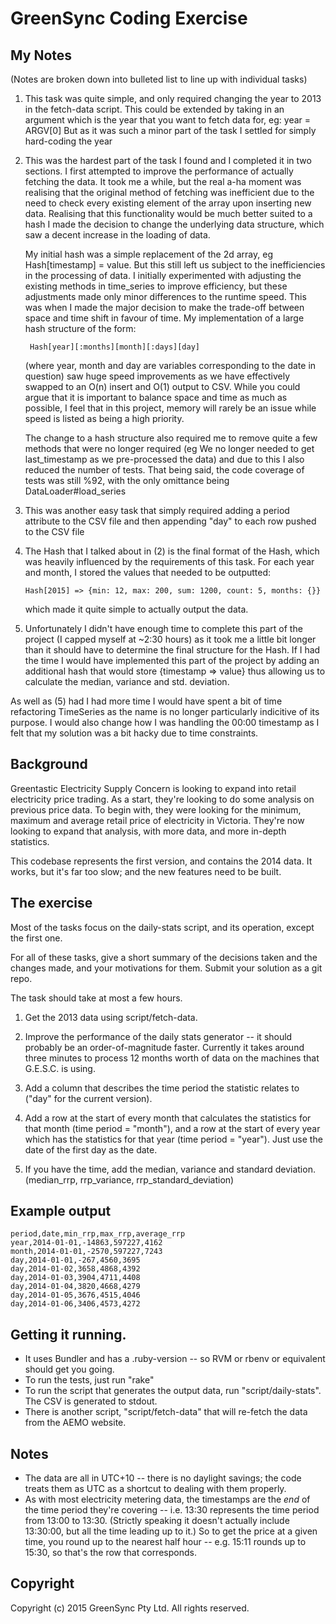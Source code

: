 # GreenSync Coding Exercise

## My Notes

(Notes are broken down into bulleted list to line up with individual tasks)

1. This task was quite simple, and only required changing the year to 2013 in the fetch-data script.
   This could be extended by taking in an argument which is the year that you want to fetch data for, 
   eg: year = ARGV[0] 
   But as it was such a minor part of the task I settled for simply hard-coding the year

2. This was the hardest part of the task I found and I completed it in two sections. I first attempted
   to improve the performance of actually fetching the data. It took me a while, but the real a-ha moment was
   realising that the original method of fetching was inefficient due to the need to check every existing element of the
   array upon inserting new data. Realising that this functionality would be much better suited to a hash I made the decision 
   to change the underlying data structure, which saw a decent increase in the loading of data. 

   My initial hash was a simple replacement of the 2d array, eg Hash[timestamp] = value. But this still left us subject to the
   inefficiencies in the processing of data. I initially experimented with adjusting the existing methods in time_series to improve
   efficiency, but these adjustments made only minor differences to the runtime speed. This was when I made the major decision to make the trade-off
   between space and time shift in favour of time. My implementation of a large hash structure of the form:
   ```
    Hash[year][:months][month][:days][day]
   ```
   (where year, month and day are variables corresponding to the date in question)
   saw huge speed improvements as we have effectively swapped to an O(n) insert and O(1) output to CSV. While you could argue that it is important to balance
   space and time as much as possible, I feel that in this project, memory will rarely be an issue while speed is listed as being a high priority. 

   The change to a hash structure also required me to remove quite a few methods that were no longer required (eg We no longer needed to get last_timestamp as we
   pre-processed the data) and due to this I also reduced the number of tests. That being said, the code coverage of tests was still %92, with the only omittance being
   DataLoader#load_series

3. This was another easy task that simply required adding a period attribute to the CSV file and then appending "day" to each row pushed to the CSV file

4. The Hash that I talked about in (2) is the final format of the Hash, which was heavily influenced by the requirements of this task. For each year and month, I stored
   the values that needed to be outputted:
   ```
   Hash[2015] => {min: 12, max: 200, sum: 1200, count: 5, months: {}} 
   ```
   which made it quite simple to actually output the data. 

5. Unfortunately I didn't have enough time to complete this part of the project (I capped myself at ~2:30 hours) as it took me a little bit longer than it should have to determine
   the final structure for the Hash. If I had the time I would have implemented this part of the project by adding an additional hash that would store {timestamp => value} thus allowing us 
   to calculate the median, variance and std. deviation. 

As well as (5) had I had more time I would have spent a bit of time refactoring TimeSeries as the name is no longer particularly indicitive of its purpose. I would also change how I was handling
the 00:00 timestamp as I felt that my solution was a bit hacky due to time constraints. 

## Background

Greentastic Electricity Supply Concern is looking to expand into retail electricity price
trading.  As a start, they're looking to do some analysis on previous price data.  To begin with,
they were looking for the minimum, maximum and average retail price of electricity in Victoria.
They're now looking to expand that analysis, with more data, and more in-depth statistics.

This codebase represents the first version, and contains the 2014 data.  It works, but it's far
too slow; and the new features need to be built.

## The exercise

Most of the tasks focus on the daily-stats script, and its operation, except the first one.

For all of these tasks, give a short summary of the decisions taken and the changes made, and your
motivations for them.  Submit your solution as a git repo.

The task should take at most a few hours.

1. Get the 2013 data using script/fetch-data.

2. Improve the performance of the daily stats generator -- it should probably be an
   order-of-magnitude faster.  Currently it takes around three minutes to process 12 months
   worth of data on the machines that G.E.S.C. is using.

3. Add a column that describes the time period the statistic relates to ("day" for the current
   version).

4. Add a row at the start of every month that calculates the statistics for that month (time
   period = "month"), and a row at the start of every year which has the statistics for that
   year (time period = "year").  Just use the date of the first day as the date.

5. If you have the time, add the median, variance and standard deviation.  (median_rrp,
   rrp_variance, rrp_standard_deviation)

## Example output

```
period,date,min_rrp,max_rrp,average_rrp
year,2014-01-01,-14863,597227,4162
month,2014-01-01,-2570,597227,7243
day,2014-01-01,-267,4560,3695
day,2014-01-02,3658,4868,4392
day,2014-01-03,3904,4711,4408
day,2014-01-04,3820,4668,4279
day,2014-01-05,3676,4515,4046
day,2014-01-06,3406,4573,4272
```

## Getting it running.

- It uses Bundler and has a .ruby-version -- so RVM or rbenv or equivalent should get you going.
- To run the tests, just run "rake"
- To run the script that generates the output data, run "script/daily-stats".  The CSV is
  generated to stdout.
- There is another script, "script/fetch-data" that will re-fetch the data from the AEMO website.

## Notes

- The data are all in UTC+10 -- there is no daylight savings; the code treats them as UTC as a
  shortcut to dealing with them properly.
- As with most electricity metering data, the timestamps are the *end* of the time period they're
  covering -- i.e. 13:30 represents the time period from 13:00 to 13:30.  (Strictly speaking it
  doesn't actually include 13:30:00, but all the time leading up to it.)  So to get the price at a
  given time, you round up to the nearest half hour -- e.g. 15:11 rounds up to 15:30, so that's
  the row that corresponds.

## Copyright

Copyright (c) 2015 GreenSync Pty Ltd.  All rights reserved.

